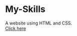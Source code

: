 # My-Skills
A website using HTML and CSS.
<br>
<a href="https://saketgautam.github.io/My-Skills/"> Click here </a>

